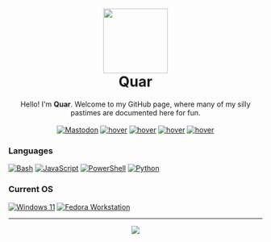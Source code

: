 <h1 align="center">
<img src="https://dev.quarthe.dev/assets/round.png" width="128px"><br>Quar</h1>

<!--
**QuarTheDev/QuarTheDev** is a ✨ _special_ ✨ repository because its `README.md` (this file) appears on your GitHub profile.

Here are some ideas to get you started:

- 🔭 I’m currently working on ...
- 🌱 I’m currently learning ...
- 👯 I’m looking to collaborate on ...
- 🤔 I’m looking for help with ...
- 💬 Ask me about ...
- 📫 How to reach me: ...
- 😄 Pronouns: ...
- ⚡ Fun fact: ...
-->

<p align="center">
    Hello! I'm <b>Quar</b>. Welcome to my GitHub page, where many of my silly pastimes are documented here for fun.
    <br><br>
<a href="https://mastodon.social/@quarthedev"><img src="https://img.shields.io/badge/mastodon-black?style=for-the-badge&amp;logo=mastodon" alt="Mastodon" title="@QuarTheDev"></a>
<a href="https://www.youtube.com/@QuarTheDev"><img src="https://img.shields.io/badge/youtube-black?style=for-the-badge&amp;logo=youtube" alt="hover" title="@QuarTheDev"></a>
<a href="https://www.buymeacoffee.com/QuarTheDev"><img src="https://img.shields.io/badge/donate-black?style=for-the-badge&amp;logo=buymeacoffee" alt="hover" title="@QuarTheDev"></a>
<a href="https://quarthe.dev"><img src="https://img.shields.io/badge/website-black?style=for-the-badge&amp;logo=cloudflare" alt="hover" title="quarthe.dev"></a>
<a href="mailto://quarthedev@proton.me"><img src="https://img.shields.io/badge/email-black?style=for-the-badge&amp;logo=gmail" alt="hover" title="quarthedev@pm.me"></a>

</p>

### Languages
[![Bash](https://img.shields.io/badge/bash-black?style=for-the-badge&logo=gnu-bash&logoColor=white)](https://www.gnu.org/software/bash/)
[![JavaScript](https://img.shields.io/badge/javascript-black?style=for-the-badge&logo=javascript)](https://www.javascript.com/)
[![PowerShell](https://img.shields.io/badge/powershell-black?style=for-the-badge&logo=powershell)](https://learn.microsoft.com/en-us/powershell/)
[![Python](https://img.shields.io/badge/python-black?style=for-the-badge&logo=python)](https://www.python.org/)


### Current OS
[![Windows 11](https://img.shields.io/badge/windows%2011-black?style=for-the-badge&logo=Microsoft)](https://www.microsoft.com/en-us/windows)
[![Fedora Workstation](https://img.shields.io/badge/fedora%20linux%2038-black?style=for-the-badge&logo=fedora)](https://www.fedoraproject.org/)

<hr>

<p align="center">
  <a href="https://github.com/quarthedev">
    <img src="https://komarev.com/ghpvc/?username=QuarTheDev&label=Views&style=for-the-badge&color=555555" />
  </a>
  <br>
</p>
